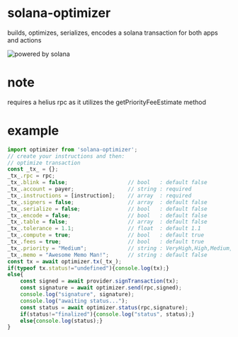 # solana-optimizer
builds, optimizes, serializes, encodes a solana transaction for both apps and actions

![powered by solana](http://mcswap.xyz/gh/stacked-color.svg)

# note
requires a helius rpc as it utilizes the getPriorityFeeEstimate method

# example
```javascript
import optimizer from 'solana-optimizer';
// create your instructions and then:
// optimize transaction
const _tx_ = {};
_tx_.rpc = rpc;     
_tx_.blink = false;                   // bool   : default false
_tx_.account = payer;                 // string : required
_tx_.instructions = [instruction];    // array  : required
_tx_.signers = false;                 // array  : default false
_tx_.serialize = false;               // bool   : default false
_tx_.encode = false;                  // bool   : default false
_tx_.table = false;                   // array  : default false
_tx_.tolerance = 1.1;                 // float  : default 1.1    
_tx_.compute = true;                  // bool   : default true
_tx_.fees = true;                     // bool   : default true
_tx_.priority = "Medium";             // string : VeryHigh,High,Medium,Low Min
_tx_.memo = "Awesome Memo Man!";      // string : default false
const tx = await optimizer.tx(_tx_);  
if(typeof tx.status!="undefined"){console.log(tx);}
else{
    const signed = await provider.signTransaction(tx);
    const signature = await optimizer.send(rpc,signed);
    console.log("signature", signature);
    console.log("awaiting status...");
    const status = await optimizer.status(rpc,signature);
    if(status!="finalized"){console.log("status", status);}
    else{console.log(status);}
}
```